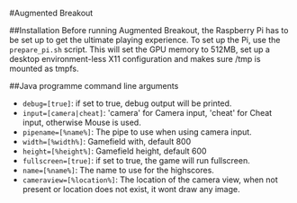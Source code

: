 #Augmented Breakout

##Installation
Before running Augmented Breakout, the Raspberry Pi has to be set up to get the ultimate playing 
experience. To set up the Pi, use the `prepare_pi.sh` script. This will set the GPU memory to 
512MB, set up a desktop environment-less X11 configuration and makes sure /tmp is mounted as 
tmpfs.

##Java programme command line arguments
* `debug=[true]`: if set to true, debug output will be printed.
* `input=[camera|cheat]`: 'camera' for Camera input, 'cheat' for Cheat input, otherwise Mouse is 
used.
* `pipename=[%name%]`: The pipe to use when using camera input.
* `width=[%width%]`: Gamefield with, default 800
* `height=[%height%]`: Gamefield height, default 600
* `fullscreen=[true]`: if set to true, the game will run fullscreen.
* `name=[%name%]`: The name to use for the highscores.
* `cameraview=[%location%]`: The location of the camera view, when not present or location does 
not exist, it wont draw any image.
 